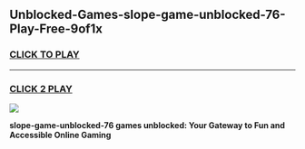 
## Unblocked-Games-slope-game-unblocked-76-Play-Free-9of1x
<h3>
<a href="https://premium76.site?title=slope-game-unblocked-76&ref=21A">CLICK TO PLAY</a></h3>
<hr>

<h3>
<a href="https://premium76.site?title=slope-game-unblocked-76&ref=21A">CLICK 2 PLAY</a>
  
</h3>

<a href="https://premium76.site?title=slope-game-unblocked-76&ref=21A"><img src="https://clearcache.store/games.png"></a>


**slope-game-unblocked-76 games unblocked: Your Gateway to Fun and Accessible Online Gaming**

